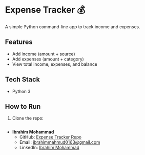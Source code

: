 # Expense Tracker 💰
A simple Python command-line app to track income and expenses.

## Features
- Add income (amount + source)
- Add expenses (amount + category)
- View total income, expenses, and balance

## Tech Stack
- Python 3

## How to Run
1. Clone the repo:
   ```bash## 👤 Author
- **Ibrahim Mohammad**  
  - GitHub: [Expense Tracker Repo](https://github.com/ibrahimmahmud0613-art/Expense-tracker)  
  - Email: ibrahimmahmud0163@gmail.com 
  - LinkedIn: [Ibrahim Mohammad](https://www.linkedin.com/in/ibrahim-mohammad-2b866422b)
    
